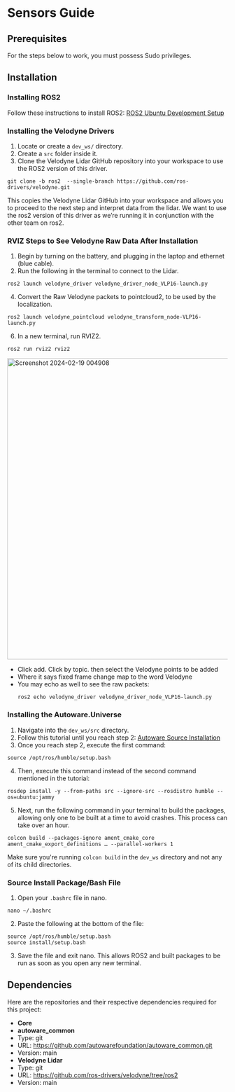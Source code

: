 # Sensors Guide

## Prerequisites
For the steps below to work, you must possess Sudo privileges.

## Installation

### Installing ROS2
Follow these instructions to install ROS2:
[ROS2 Ubuntu Development Setup](https://docs.ros.org/en/humble/Installation/Alternatives/Ubuntu-Development-Setup.html)

### Installing the Velodyne Drivers
1. Locate or create a `dev_ws/` directory.
2. Create a `src` folder inside it.
3. Clone the Velodyne Lidar GitHub repository into your workspace to use the ROS2 version of this driver.
```
git clone -b ros2  --single-branch https://github.com/ros-drivers/velodyne.git
```
This copies the Velodyne Lidar GitHub into your workspace and allows you to proceed to the next step and interpret data from the lidar. 
We want to use the ros2 version of this driver as we’re running it in conjunction with the other team on ros2.

### RVIZ Steps to See Velodyne Raw Data After Installation
1. Begin by turning on the battery, and plugging in the laptop and ethernet (blue cable).
2. Run the following in the terminal to connect to the Lidar.
```
ros2 launch velodyne_driver velodyne_driver_node_VLP16-launch.py
```
4. Convert the Raw Velodyne packets to pointcloud2, to be used by the localization.
```
ros2 launch velodyne_pointcloud velodyne_transform_node-VLP16-launch.py
```
6. In a new terminal, run RVIZ2.
```
ros2 run rviz2 rviz2
```
<img width="688" alt="Screenshot 2024-02-19 004908" src="https://github.com/JACart2/jacart2_documentation/assets/113935478/733bd588-d0ec-4cfc-8af6-7acf889d865d">

- Click add.  Click by topic. then select the Velodyne points to be added
- Where it says fixed frame change map to the word Velodyne
- You may echo as well to see the raw packets:
  ```
  ros2 echo velodyne_driver velodyne_driver_node_VLP16-launch.py
  ```

### Installing the Autoware.Universe
1. Navigate into the `dev_ws/src` directory.
2. Follow this tutorial until you reach step 2: [Autoware Source Installation](https://autowarefoundation.github.io/autoware-documentation/main/installation/autoware/source-installation/)
3. Once you reach step 2, execute the first command:
```
source /opt/ros/humble/setup.bash
```
4. Then, execute this command instead of the second command mentioned in the tutorial:
```
rosdep install -y --from-paths src --ignore-src --rosdistro humble --os=ubuntu:jammy
```
5. Next, run the following command in your terminal to build the packages, allowing only one to be built at a time to avoid crashes. This process can take over an hour.
```
colcon build --packages-ignore ament_cmake_core ament_cmake_export_definitions … --parallel-workers 1
```
Make sure you're running `colcon build` in the `dev_ws` directory and not any of its child directories.

### Source Install Package/Bash File
1. Open your `.bashrc` file in nano.
```
nano ~/.bashrc
```
2. Paste the following at the bottom of the file:
```
source /opt/ros/humble/setup.bash
source install/setup.bash
```
3. Save the file and exit nano. This allows ROS2 and built packages to be run as soon as you open any new terminal.

## Dependencies
Here are the repositories and their respective dependencies required for this project:

- **Core**
- **autoware_common**
 - Type: git
 - URL: https://github.com/autowarefoundation/autoware_common.git
 - Version: main
- **Velodyne Lidar**
 - Type: git
 - URL: https://github.com/ros-drivers/velodyne/tree/ros2
 - Version: main

